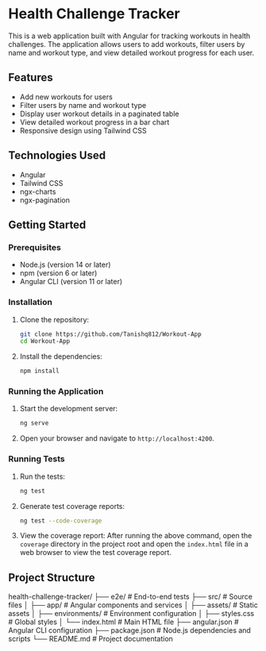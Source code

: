 # Health Challenge Tracker

This is a web application built with Angular for tracking workouts in health challenges. The application allows users to add workouts, filter users by name and workout type, and view detailed workout progress for each user.

## Features

- Add new workouts for users
- Filter users by name and workout type
- Display user workout details in a paginated table
- View detailed workout progress in a bar chart
- Responsive design using Tailwind CSS

## Technologies Used

- Angular
- Tailwind CSS
- ngx-charts
- ngx-pagination

## Getting Started

### Prerequisites

- Node.js (version 14 or later)
- npm (version 6 or later)
- Angular CLI (version 11 or later)

### Installation

1. Clone the repository:
    ```bash
    git clone https://github.com/Tanishq812/Workout-App
    cd Workout-App
    ```

2. Install the dependencies:
    ```bash
    npm install
    ```

### Running the Application

1. Start the development server:
    ```bash
    ng serve
    ```

2. Open your browser and navigate to `http://localhost:4200`.

### Running Tests

1. Run the tests:
    ```bash
    ng test
    ```

2. Generate test coverage reports:
    ```bash
    ng test --code-coverage
    ```

3. View the coverage report:
    After running the above command, open the `coverage` directory in the project root and open the `index.html` file in a web browser to view the test coverage report.

## Project Structure

health-challenge-tracker/
├── e2e/ # End-to-end tests
├── src/ # Source files
│ ├── app/ # Angular components and services
│ ├── assets/ # Static assets
│ ├── environments/ # Environment configuration
│ ├── styles.css # Global styles
│ └── index.html # Main HTML file
├── angular.json # Angular CLI configuration
├── package.json # Node.js dependencies and scripts
└── README.md # Project documentation
